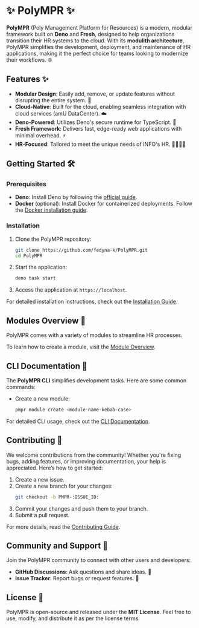 # ✨ PolyMPR ✨

**PolyMPR** (Poly Management Platform for Resources) is a modern, modular framework built on **Deno** and **Fresh**, designed to help organizations transition their HR systems to the cloud. With its **modulith architecture**, PolyMPR simplifies the development, deployment, and maintenance of HR applications, making it the perfect choice for teams looking to modernize their workflows. 🌐

## Features ✨

- **Modular Design**: Easily add, remove, or update features without disrupting the entire system. 🧩
- **Cloud-Native**: Built for the cloud, enabling seamless integration with cloud services (amU DataCenter). ☁️
- **Deno-Powered**: Utilizes Deno's secure runtime for TypeScript. 🦕
- **Fresh Framework**: Delivers fast, edge-ready web applications with minimal overhead. ⚡
- **HR-Focused**: Tailored to meet the unique needs of INFO's HR. 👩‍💼👨‍💼

## Getting Started 🛠️

### Prerequisites
- **Deno**: Install Deno by following the [official guide](https://deno.land/#installation).
- **Docker** (optional): Install Docker for containerized deployments. Follow the [Docker installation guide](https://docs.docker.com/get-docker/).

### Installation
1. Clone the PolyMPR repository:
   ```bash
   git clone https://github.com/fedyna-k/PolyMPR.git
   cd PolyMPR
   ```
2. Start the application:
   ```bash
   deno task start
   ```
3. Access the application at `https://localhost`.

For detailed installation instructions, check out the [Installation Guide](./wiki/installation).

## Modules Overview 🧩

PolyMPR comes with a variety of modules to streamline HR processes.

To learn how to create a module, visit the [Module Overview](./wiki/modules).

## CLI Documentation 📄

The **PolyMPR CLI** simplifies development tasks. Here are some common commands:

- Create a new module:
  ```bash
  pmpr module create <module-name-kebab-case>
  ```

For detailed CLI usage, check out the [CLI Documentation](./wiki/cli).

## Contributing 🤝

We welcome contributions from the community! Whether you're fixing bugs, adding features, or improving documentation, your help is appreciated. Here’s how to get started:

1. Create a new issue.
2. Create a new branch for your changes:
   ```bash
   git checkout -b PMPR-:ISSUE_ID:
   ```
3. Commit your changes and push them to your branch.
4. Submit a pull request.

For more details, read the [Contributing Guide](./contributing).

## Community and Support 🌟

Join the PolyMPR community to connect with other users and developers:

- **GitHub Discussions**: Ask questions and share ideas. 💬
- **Issue Tracker**: Report bugs or request features. 🐛

## License 📜

PolyMPR is open-source and released under the **MIT License**. Feel free to use, modify, and distribute it as per the license terms.